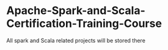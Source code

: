 # Apache-Spark-and-Scala-Certification-Training-Course
All spark and Scala related projects will be stored there
